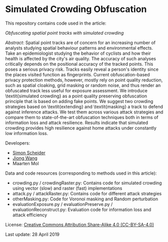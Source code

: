 # Simulated Crowding Obfuscation

This repository contains code used in the article: 

*Obfuscating spatial point tracks with simulated crowding*

*Abstract*: 
Spatial point tracks are of concern for an increasing number of analysts studying spatial behaviour patterns and environmental effects. Take an epidemiologist studying the behavior of cyclists and how their health is affected by the city's air quality. The accuracy of such analyses critically depends on the positional accuracy of the tracked points. This poses a serious privacy risk.  Tracks easily reveal a person's identity since the places visited function as fingerprints. Current obfuscation-based privacy protection methods, however, mostly rely on point quality reduction, such as spatial cloaking, grid masking or random noise, and thus render an obfuscated track less useful for exposure assessment. We introduce \textit{simulated crowding} as a point quality preserving obfuscation principle that is based on adding fake points. We suggest two crowding strategies based on \textit{extending} and \textit{masking} a track to defend against inference attacks. We test them across various attack strategies and compare them to state-of-the-art obfuscation techniques both in terms of information loss and attack resilience. Results indicate that simulated crowding provides high resilience against home attacks under constantly low information loss. 

Developers:
* [Simon Scheider](https://www.uu.nl/staff/SScheider/Profile)
* [Jiong Wang](https://www.uu.nl/staff/JWang3)
* Maarten Mol

Data and code resources (corresponding to methods used in this article):
-   crowding.py / crowdingRaster.py: Contains code for simulated crowding using vector (slow) and raster (fast) implementations
-   attack.py / attackRaster.py: Contains code for different attack strategies
-   otherMasking.py: Code for Voronoi masking and Random perturbation
-   evaluationExposure.py / evaluationPreserve.py / evaluationReconstruct.py: Evaluation code for information loss and attack efficiency

License: [Creative Commons Attribution Share-Alike 4.0 (CC-BY-SA-4.0)](http://opendefinition.org/licenses/cc-by-sa/)

Last update: 28 April 2019
